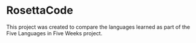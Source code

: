 # RosettaCode
This project was created to compare the languages learned as part of the Five Languages in Five Weeks project.
